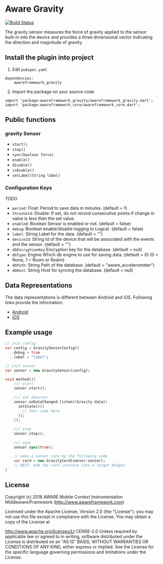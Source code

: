# Aware Gravity

[![Build Status](https://travis-ci.org/awareframework/awareframework_gravity.svg?branch=master)](https://travis-ci.org/awareframework/awareframework_gravity)

The gravity sensor measures the force of gravity applied to the sensor built-in into the device and provides a three dimensional vector indicating the direction and magnitude of gravity.

## Install the plugin into project
1. Edit `pubspec.yaml`
```
dependencies:
    awareframework_gravity
```

2. Import the package on your source code
```
import 'package:awareframework_gravity/awareframework_gravity.dart';
import 'package:awareframework_core/awareframework_core.dart';
```

## Public functions
### gravity Sensor
- `start()`
- `stop()` 
- `sync(boolean force)`
- `enable()`
- `disable()`
- `isEnable()`
- `setLabel(String label)`

### Configuration Keys
TODO
- `period`: Float: Period to save data in minutes. (default = 1)
- `threshold`: Double: If set, do not record consecutive points if change in value is less than the set value.
- `enabled`: Boolean Sensor is enabled or not. (default = false)
- `debug`: Boolean enable/disable logging to Logcat. (default = false)
- `label`: String Label for the data. (default = "")
- `deviceId`: String Id of the device that will be associated with the events and the sensor. (default = "")
- `dbEncryptionKey` Encryption key for the database. (default = null)
- `dbType`: Engine Which db engine to use for saving data. (default = 0) (0 = None, 1 = Room or Realm)
- `dbPath`: String Path of the database. (default = "aware_accelerometer")
- `dbHost`: String Host for syncing the database. (default = null)

## Data Representations
The data representations is different between Android and iOS. Following links provide the information.
- [Android](https://github.com/awareframework/com.awareframework.android.sensor.gravity)
- [iOS](https://github.com/awareframework/com.awareframework.ios.sensor.gravity)

## Example usage
```dart
// init config
var config = GravitySensorConfig()
  ..debug = true
  ..label = "label";

// init sensor
var sensor = new GravitySensor(config);

void method(){
    /// start 
    sensor.start();
    
    /// set observer
    sensor.onDataChanged.listen((Gravity data){
      setState((){
        // Your code here
      });
    });
    
    /// stop
    sensor.stop();
    
    /// sync
    sensor.sync(true);  
    
    // make a sensor care by the following code
    var card = new GravityCard(sensor:sensor);
    // NEXT: Add the card instance into a target Widget.
}

```

## License
Copyright (c) 2018 AWARE Mobile Context Instrumentation Middleware/Framework (http://www.awareframework.com)

Licensed under the Apache License, Version 2.0 (the "License"); you may not use this file except in compliance with the License. You may obtain a copy of the License at

http://www.apache.org/licenses/LI
CENSE-2.0 Unless required by applicable law or agreed to in writing, software distributed under the License is distributed on an "AS IS" BASIS, WITHOUT WARRANTIES OR CONDITIONS OF ANY KIND, either express or implied. See the License for the specific language governing permissions and limitations under the License.
